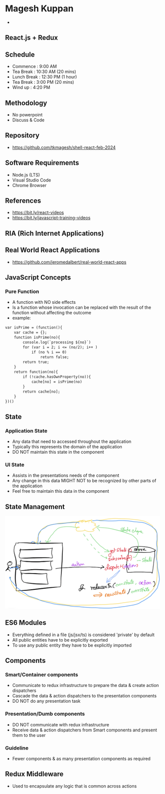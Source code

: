 # Magesh Kuppan
- 

## React.js + Redux

## Schedule
- Commence      : 9:00 AM
- Tea Break     : 10:30 AM (20 mins)
- Lunch Break   : 12:30 PM (1 hour)
- Tea Break     : 3:00 PM (20 mins)
- Wind up       : 4:20 PM 

## Methodology
- No powerpoint
- Discuss & Code

## Repository
- https://github.com/tkmagesh/shell-react-feb-2024

## Software Requirements
- Node.js (LTS)
- Visual Studio Code
- Chrome Browser

## References
- https://bit.ly/react-videos
- https://bit.ly/javascript-training-videos

## RIA (Rich Internet Applications)

## Real World React Applications
- https://github.com/jeromedalbert/real-world-react-apps

## JavaScript Concepts
### Pure Function
- A function with NO side effects
- Is a function whose invocation can be replaced with the result of the function without affecting the outcome
- example:
```
var isPrime = (function(){
    var cache = {};
    function isPrime(no){
        console.log(`processing ${no}`)
        for (var i = 2; i <= (no/2); i++ )
            if (no % i == 0)
                return false;
        return true;
    }
    return function(no){
        if (!cache.hasOwnProperty(no)){
            cache[no] = isPrime(no)
        }
        return cache[no];
    }
})()
```

## State
### Application State
- Any data that need to accessed throughout the application
- Typically this represents the domain of the application
- DO NOT maintain this state in the component
### UI State
- Assists in the presentations needs of the component
- Any change in this data MIGHT NOT to be recognized by other parts of the application
- Feel free to maintain this data in the component

## State Management 
![image](./images/state-management.png)

## ES6 Modules
- Everything defined in a file (js/jsx/ts) is considered 'private' by default
- All public entities have to be explicitly exported
- To use any public entity they have to be explicitly imported

## Components
### Smart/Container components
- Communicate to redux infrastructure to prepare the data & create action dispatchers
- Cascade the data & action dispatchers to the presentation components
- DO NOT do any presentation task
### Presentation/Dumb components
- DO NOT communicate with redux infrastructure
- Receive data & action dispatchers from Smart components and present them to the user
### Guideline
- Fewer components & as many presentation components as required

## Redux Middleware
- Used to encapsulate any logic that is common across actions